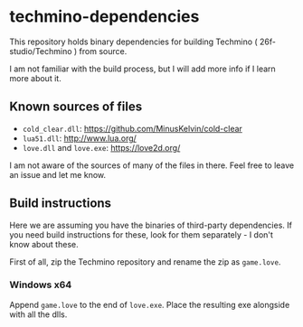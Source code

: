 # techmino-dependencies
This repository holds binary dependencies for building Techmino ( 26f-studio/Techmino ) from source.

I am not familiar with the build process, but I will add more info if I learn more about it.

## Known sources of files
- `cold_clear.dll`: https://github.com/MinusKelvin/cold-clear
- `lua51.dll`: http://www.lua.org/
- `love.dll` and `love.exe`: https://love2d.org/

I am not aware of the sources of many of the files in there. Feel free to leave an issue and let me know.

## Build instructions
Here we are assuming you have the binaries of third-party dependencies. If you need build instructions for these, look for them separately - I don't know about these.

First of all, zip the Techmino repository and rename the zip as `game.love`.

### Windows x64
Append `game.love` to the end of `love.exe`. Place the resulting exe alongside with all the dlls.